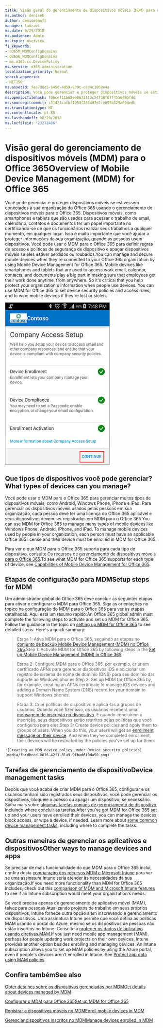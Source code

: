 ```yaml
---
title: Visão geral do gerenciamento de dispositivos móveis (MDM) para o Office 365
ms.author: deniseb
author: denisebmsft
manager: laurawi
ms.date: 6/29/2018
ms.audience: Admin
ms.topic: overview
f1_keywords:
- O365M_MDMConfigDomains
- O365E_MDMConfigDomains
- ms.o365.cc.DevicePolicy
ms.service: o365-administration
localization_priority: Normal
search.appverid:
- MET150
ms.assetid: faa7d8e5-645d-4d59-839c-c8d4c1869e4a
description: Você pode gerenciar e proteger dispositivos móveis se estivessem conectados à sua organização do Office 365 usando o gerenciamento de dispositivos móveis para o Office 365. Dispositivos móveis, como smartphones e tablets que são usados para acessar o trabalho de email, calendário, contatos e documentos ter um papel importante no certificando-se de que os funcionários realizar seus trabalhos a qualquer momento, em qualquer lugar. Isso é muito importante que você ajudar a proteger informações da sua organização, quando as pessoas usam dispositivos. Você pode usar o MDM para o Office 365 para definir regras de acesso e políticas de segurança de dispositivo e apagar dispositivos móveis se eles estiver perdidos ou roubados.
ms.openlocfilehash: f06cef11b68ee0673f13c54738f07f4556495fdd
ms.sourcegitcommit: c31424cafbf1953f2864d7e2ceb95b329a694edb
ms.translationtype: MT
ms.contentlocale: pt-BR
ms.lasthandoff: 08/29/2018
ms.locfileid: "23272486"
---
```

# <a name="overview-of-mobile-device-management-mdm-for-office-365"></a><span data-ttu-id="ecb74-106">Visão geral do gerenciamento de dispositivos móveis (MDM) para o Office 365</span><span class="sxs-lookup"><span data-stu-id="ecb74-106">Overview of Mobile Device Management (MDM) for Office 365</span></span>

<span data-ttu-id="ecb74-p102">Você pode gerenciar e proteger dispositivos móveis se estivessem conectados à sua organização do Office 365 usando o gerenciamento de dispositivos móveis para o Office 365. Dispositivos móveis, como smartphones e tablets que são usados para acessar o trabalho de email, calendário, contatos e documentos ter um papel importante no certificando-se de que os funcionários realizar seus trabalhos a qualquer momento, em qualquer lugar. Isso é muito importante que você ajudar a proteger informações da sua organização, quando as pessoas usam dispositivos. Você pode usar o MDM para o Office 365 para definir regras de acesso e políticas de segurança de dispositivo e apagar dispositivos móveis se eles estiver perdidos ou roubados.</span><span class="sxs-lookup"><span data-stu-id="ecb74-p102">You can manage and secure mobile devices when they're connected to your Office 365 organization by using Mobile Device Management for Office 365. Mobile devices like smartphones and tablets that are used to access work email, calendar, contacts, and documents play a big part in making sure that employees get their work done anytime, from anywhere. So it's critical that you help protect your organization's information when people use devices. You can use MDM for Office 365 to set device security policies and access rules, and to wipe mobile devices if they're lost or stolen.</span></span>
  
![MDM no telefone Android](media/69b9a9f6-13ac-4e36-99ca-95e82e0375aa.png)
  
## <a name="what-types-of-devices-can-you-manage"></a><span data-ttu-id="ecb74-112">Que tipos de dispositivos você pode gerenciar?</span><span class="sxs-lookup"><span data-stu-id="ecb74-112">What types of devices can you manage?</span></span>

<span data-ttu-id="ecb74-p103">Você pode usar o MDM para o Office 365 para gerenciar muitos tipos de dispositivos móveis, como Android, Windows Phone, iPhone e iPad. Para gerenciar os dispositivos móveis usados pelas pessoas em sua organização, cada pessoa deve ter uma licença do Office 365 aplicável e seus dispositivos devem ser registrados em MDM para o Office 365.</span><span class="sxs-lookup"><span data-stu-id="ecb74-p103">You can use MDM for Office 365 to manage many types of mobile devices like Windows Phone, Android, iPhone, and iPad. To manage mobile devices used by people in your organization, each person must have an applicable Office 365 license and their device must be enrolled in MDM for Office 365.</span></span> 
  
<span data-ttu-id="ecb74-115">Para ver o que MDM para o Office 365 suporta para cada tipo de dispositivo, consulte [Os recursos de gerenciamento de dispositivos móveis para o Office 365](capabilities-of-mobile-device-management.md).</span><span class="sxs-lookup"><span data-stu-id="ecb74-115">To see what MDM for Office 365 supports for each type of device, see [Capabilities of Mobile Device Management for Office 365](capabilities-of-mobile-device-management.md).</span></span>
  
## <a name="setup-steps-for-mdm"></a><span data-ttu-id="ecb74-116">Etapas de configuração para MDM</span><span class="sxs-lookup"><span data-stu-id="ecb74-116">Setup steps for MDM</span></span>

<span data-ttu-id="ecb74-p104">Um administrador global do Office 365 deve concluir as seguintes etapas para ativar e configurar o MDM para Office 365. Siga as orientações no tópico na [configuração do MDM para o Office 365](set-up-mobile-device-management.md) para ver as etapas detalhadas. Aqui está um resumo rápido:</span><span class="sxs-lookup"><span data-stu-id="ecb74-p104">An Office 365 global admin must complete the following steps to activate and set up MDM for Office 365. Follow the guidance in the topic on [setting up MDM for Office 365](set-up-mobile-device-management.md) to see detailed steps. Here's a quick summary:</span></span> 
  
> <span data-ttu-id="ecb74-120">Etapa 1: Ative MDM para o Office 365, seguindo as etapas no [conjunto de backup Mobile Device Management (MDM) no Office 365](set-up-mobile-device-management.md).</span><span class="sxs-lookup"><span data-stu-id="ecb74-120">Step 1: Activate MDM for Office 365 by following steps in the [Set up Mobile Device Management (MDM) in Office 365](set-up-mobile-device-management.md).</span></span>
    
> <span data-ttu-id="ecb74-121">Etapa 2: Configure MDM para o Office 365, por exemplo, criar um certificado APNs para gerenciar dispositivos iOS e adicionar um registro de sistema de nome de domínio (DNS) para seu domínio dar suporte ao Windows phones.</span><span class="sxs-lookup"><span data-stu-id="ecb74-121">Step 2: Set up MDM for Office 365 by, for example, creating an APNs certificate to manage iOS devices and adding a Domain Name System (DNS) record for your domain to support Windows phones.</span></span>
    
> <span data-ttu-id="ecb74-p105">Etapa 3: Criar políticas de dispositivo e aplicá-las a grupos de usuários. Quando você fizer isso, os usuários receberá uma [mensagem de inscrição no dispositivo](enroll-your-mobile-device.md). E quando concluírem a inscrição, seus dispositivos serão restritos pelas políticas que você configurou para eles.</span><span class="sxs-lookup"><span data-stu-id="ecb74-p105">Step 3: Create device policies and apply them to groups of users. When you do this, your users will get an [enrollment message on their device](enroll-your-mobile-device.md). And when they've completed enrollment, their devices will be restricted by the policies you've set up for them.</span></span>
    
    ![Creating an MDN device policy under Device security policies](media/fbcdbecd-0016-42f1-81a9-9fbad610da90.png)
  
## <a name="device-management-tasks"></a><span data-ttu-id="ecb74-125">Tarefas de gerenciamento de dispositivo</span><span class="sxs-lookup"><span data-stu-id="ecb74-125">Device management tasks</span></span>

<span data-ttu-id="ecb74-p106">Depois que você acaba de criar MDM para o Office 365, configurar e os usuários tenham sido registrados seus dispositivos, você pode gerenciar os dispositivos, bloqueie o acesso ou apagar um dispositivo, se necessário. Saiba mais sobre [algumas tarefas comuns de gerenciamento de dispositivo](manage-devices-in-mdm.md), incluindo where concluir as tarefas.</span><span class="sxs-lookup"><span data-stu-id="ecb74-p106">After you've got MDM for Office 365 set up and your users have enrolled their devices, you can manage the devices, block access, or wipe a device, if needed. Learn more about [some common device management tasks](manage-devices-in-mdm.md), including where to complete the tasks.</span></span>
  
## <a name="other-ways-to-manage-devices-and-apps"></a><span data-ttu-id="ecb74-128">Outras maneiras de gerenciar os aplicativos e dispositivos</span><span class="sxs-lookup"><span data-stu-id="ecb74-128">Other ways to manage devices and apps</span></span>

<span data-ttu-id="ecb74-129">Se precisar de mais funcionalidade do que MDM para o Office 365 inclui, confira desta [comparação dos recursos MDM e Microsoft Intune](choose-between-mdm-and-intune.md) para ver se uma assinatura Intune seria atender às necessidades da sua organização.</span><span class="sxs-lookup"><span data-stu-id="ecb74-129">If you need more functionality than MDM for Office 365 includes, check out this [comparison of MDM and Microsoft Intune features](choose-between-mdm-and-intune.md) to see if an Intune subscription would meet your organization's needs.</span></span> 
  
<span data-ttu-id="ecb74-p107">Se você precisa apenas de gerenciamento de aplicativo móvel (MAM), talvez para pessoas Atualizando projetos de trabalho em seus próprios dispositivos, Intune fornece outra opção além inscrevendo e gerenciamento de dispositivos. Uma assinatura Intune permite que você defina as políticas MAM usando o portal do Azure, mesmo se os dispositivos de pessoas não estão inscritos no Intune. Consulte a [proteger os dados de aplicativo usando diretivas MAM](https://go.microsoft.com/fwlink/?LinkId=825439).</span><span class="sxs-lookup"><span data-stu-id="ecb74-p107">If you just need mobile app management (MAM), perhaps for people updating work projects on their own devices, Intune provides another option besides enrolling and managing devices. An Intune subscription allows you to set up MAM policies by using the Azure portal, even if people's devices aren't enrolled in Intune. See [Protect app data using MAM policies](https://go.microsoft.com/fwlink/?LinkId=825439).</span></span> 
  
## <a name="see-also"></a><span data-ttu-id="ecb74-133">Confira também</span><span class="sxs-lookup"><span data-stu-id="ecb74-133">See also</span></span>

[<span data-ttu-id="ecb74-134">Obter detalhes sobre os dispositivos gerenciados por MDM</span><span class="sxs-lookup"><span data-stu-id="ecb74-134">Get details about devices managed by MDM</span></span>](get-details-about-mdm-managed-devices.md)

[<span data-ttu-id="ecb74-135">Configurar o MDM para Office 365</span><span class="sxs-lookup"><span data-stu-id="ecb74-135">Set up MDM for Office 365</span></span>](set-up-mobile-device-management.md)
  
[<span data-ttu-id="ecb74-136">Registrar a dispositivos móveis no MDM</span><span class="sxs-lookup"><span data-stu-id="ecb74-136">Enroll mobile devices in MDM</span></span>](enroll-your-mobile-device.md)
  
[<span data-ttu-id="ecb74-137">Gerenciar dispositivos inscritos no MDM</span><span class="sxs-lookup"><span data-stu-id="ecb74-137">Manage devices enrolled in MDM</span></span>](manage-devices-in-mdm.md)

